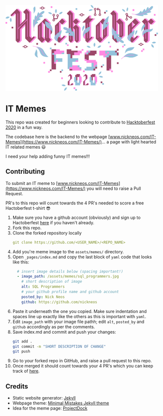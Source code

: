 ![Hactoberfest 2020](/assets/hacktoberfest2020.svg)

# IT Memes

This repo was created for beginners looking to contribute to [Hacktoberfest 2020](https://hacktoberfest.digitalocean.com/) in a fun way. 

The codebase here is the backend to the webpage [www.nickneos.com/IT-Memes](https://www.nickneos.com/IT-Memes/)... a page with light hearted IT related memes 😃

I need your help adding funny IT memes!!!

## Contributing

To submit an IT meme to [www.nickneos.com/IT-Memes](https://www.nickneos.com/IT-Memes/) you will need to raise a Pull Request.

PR's to this repo will count towards the 4 PR's needed to score a free Hactoberfest t-shirt 😎

1. Make sure you have a github account (obviously) and sign up to Hactoberfest [here](https://hacktoberfest.digitalocean.com/) if you haven't already.
2. Fork this repo.
3. Clone the forked repository locally
    ```yaml
    git clone https://github.com/<USER_NAME>/<REPO_NAME>
    ```
4. Add you're meme image to the `assets/memes/` directory.
5. Open `_pages/index.md` and copy the last block of `yaml` code that looks like this:
    ```yaml
      # insert image details below (spacing important!)
      - image_path: /assets/memes/sql_programmers.jpg
        # short description of image
        alt: SQL Programmers
        # your github profile name and github account
        posted_by: Nick Neos
        github: https://github.com/nickneos
    ```
5. Paste it underneath the one you copied. Make sure indentation and spaces line up exactly like the others as this is important with `yaml`.
6. Edit `image_path` with your image file pathh; edit  `alt`, `posted_by` and `github` accordingly as per the comments.
7. Save index.md and commit and push your changes:
    ```bash
    git add .
    git commit -m "SHORT DESCRIPTION OF CHANGE"
    git push
    ```
8. Go to your forked repo in GitHub, and raise a pull request to this repo.
9. Once merged it should count towards your 4 PR's which you can keep track of [here](https://hacktoberfest.digitalocean.com/profile).

## Credits

* Static website generator: [Jekyll](https://jekyllrb.com/)
* Webpage theme: [Minimal Mistakes Jekyll theme](https://github.com/mmistakes/minimal-mistakes)
* Idea for the meme page: [ProjectDock](https://github.com/ProjectDock/programming-memes)

